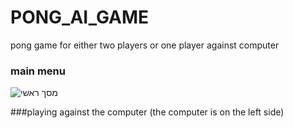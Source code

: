 # PONG_AI_GAME
pong game for either two players or one player against  computer

### main menu
![מסך ראשי](https://user-images.githubusercontent.com/49594332/113547242-2dee0880-95f6-11eb-9109-8ac5edc477ff.png)

###playing against the computer (the computer is on the left side)
